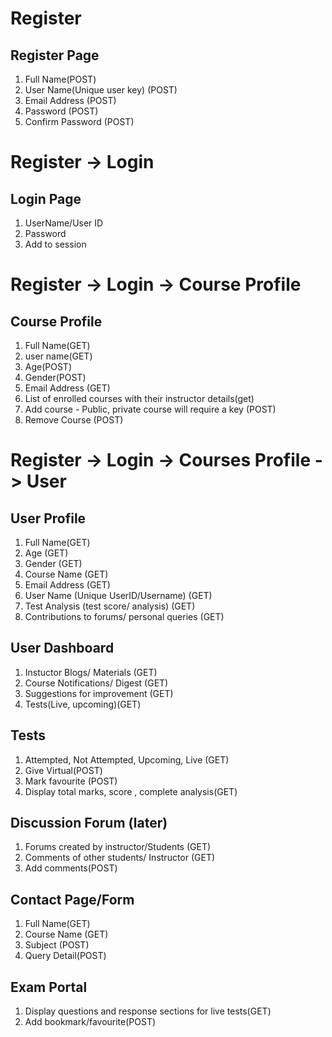 # Register

## Register Page
1) Full Name(POST)
2) User Name(Unique user key) (POST)
3) Email Address (POST) 
5) Password (POST)
6) Confirm Password (POST)  

# Register -> Login

## Login Page
1) UserName/User ID
2) Password 
3) Add to session

# Register -> Login -> Course Profile
## Course Profile
1) Full Name(GET)
2) user name(GET)
3) Age(POST)
4) Gender(POST)
5) Email Address (GET)
6) List of enrolled courses with their instructor details(get)
7) Add course - Public, private course will require a key (POST)
8) Remove Course (POST)

# Register -> Login -> Courses Profile -> User
## User Profile 
1) Full Name(GET)  
2) Age (GET)
3) Gender (GET)
4) Course Name (GET)
5) Email Address (GET)
6) User Name (Unique UserID/Username) (GET)
7) Test Analysis (test score/ analysis) (GET)
8) Contributions to forums/ personal queries (GET)

## User Dashboard
1) Instuctor Blogs/ Materials (GET)
2) Course Notifications/ Digest (GET)
3) Suggestions for improvement (GET)
4) Tests(Live, upcoming)(GET)

## Tests
1) Attempted, Not Attempted, Upcoming, Live (GET)
2) Give Virtual(POST)
3) Mark favourite (POST)
4) Display total marks, score , complete analysis(GET)

## Discussion Forum (later)
1) Forums created by instructor/Students (GET)
2) Comments of other students/ Instructor (GET)
3) Add comments(POST)

## Contact Page/Form
1) Full Name(GET)
2) Course Name (GET)
3) Subject (POST)
4) Query Detail(POST)

## Exam Portal
1) Display questions and response sections for live tests(GET) 
2) Add bookmark/favourite(POST)